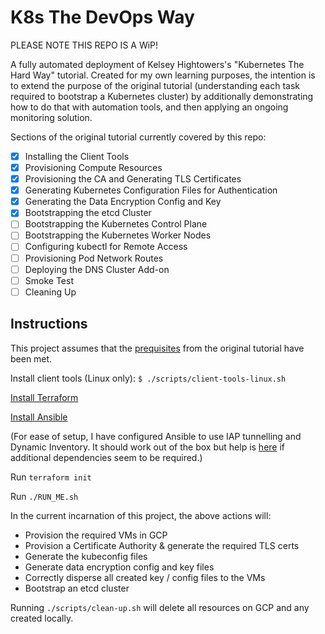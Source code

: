 # K8s The DevOps Way

PLEASE NOTE THIS REPO IS A WiP!

A fully automated deployment of Kelsey Hightowers's "Kubernetes The Hard Way" tutorial. Created for my own learning purposes, the intention is to extend the purpose of the original tutorial (understanding each task required to bootstrap a Kubernetes cluster) by additionally demonstrating how to do that with automation tools, and then applying an ongoing monitoring solution.

Sections of the original tutorial currently covered by this repo:

- [x] Installing the Client Tools
- [x] Provisioning Compute Resources
- [x] Provisioning the CA and Generating TLS Certificates
- [x] Generating Kubernetes Configuration Files for Authentication
- [x] Generating the Data Encryption Config and Key
- [x] Bootstrapping the etcd Cluster
- [ ] Bootstrapping the Kubernetes Control Plane
- [ ] Bootstrapping the Kubernetes Worker Nodes
- [ ] Configuring kubectl for Remote Access
- [ ] Provisioning Pod Network Routes
- [ ] Deploying the DNS Cluster Add-on
- [ ] Smoke Test
- [ ] Cleaning Up

## Instructions

This project assumes that the [prequisites](https://github.com/kelseyhightower/kubernetes-the-hard-way/blob/master/docs/01-prerequisites.md) from the original tutorial have been met.

Install client tools (Linux only): `$ ./scripts/client-tools-linux.sh`

[Install Terraform](https://developer.hashicorp.com/terraform/tutorials/aws-get-started/install-cli)

[Install Ansible](https://docs.ansible.com/ansible/latest/installation_guide/intro_installation.html)

(For ease of setup, I have configured Ansible to use IAP tunnelling and Dynamic Inventory. It should work out of the box but help is [here](https://docs.ansible.com/ansible/latest/collections/google/cloud/gcp_compute_inventory.html) if additional dependencies seem to be required.)

Run `terraform init`

Run `./RUN_ME.sh`

In the current incarnation of this project, the above actions will:

- Provision the required VMs in GCP
- Provision a Certificate Authority & generate the required TLS certs
- Generate the kubeconfig files
- Generate data encryption config and key files
- Correctly disperse all created key / config files to the VMs
- Bootstrap an etcd cluster

Running `./scripts/clean-up.sh` will delete all resources on GCP and any created locally.